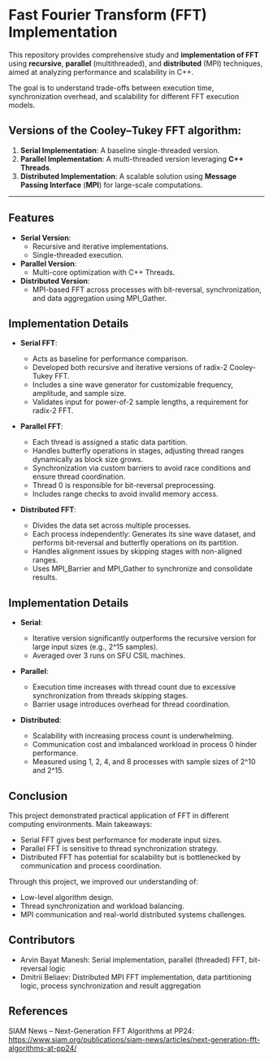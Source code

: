 # Fast Fourier Transform (FFT) Implementation

  This repository provides comprehensive study and **implementation of FFT** using **recursive**, **parallel** (multithreaded), and **distributed** (MPI) techniques, aimed at analyzing performance and scalability in C++.
  
  The goal is to understand trade-offs between execution time, synchronization overhead, and scalability for different FFT execution models.

## Versions of the Cooley–Tukey FFT algorithm:
1. **Serial Implementation**: A baseline single-threaded version.
2. **Parallel Implementation**: A multi-threaded version leveraging **C++ Threads**.
3. **Distributed Implementation**: A scalable solution using **Message Passing Interface** (**MPI**) for large-scale computations.

---

## Features
- **Serial Version**:
  - Recursive and iterative implementations.
  - Single-threaded execution.
- **Parallel Version**:
  - Multi-core optimization with C++ Threads.
- **Distributed Version**:
  - MPI-based FFT across processes with bit-reversal, synchronization, and data aggregation using MPI_Gather.


## Implementation Details
- **Serial FFT**:
  - Acts as baseline for performance comparison.
  - Developed both recursive and iterative versions of radix-2 Cooley-Tukey FFT.
  - Includes a sine wave generator for customizable frequency, amplitude, and sample size.
  - Validates input for power-of-2 sample lengths, a requirement for radix-2 FFT.

- **Parallel FFT**:
  - Each thread is assigned a static data partition.
  - Handles butterfly operations in stages, adjusting thread ranges dynamically as block size grows.
  - Synchronization via custom barriers to avoid race conditions and ensure thread coordination.
  - Thread 0 is responsible for bit-reversal preprocessing.
  - Includes range checks to avoid invalid memory access.

- **Distributed FFT**:
  - Divides the data set across multiple processes.
  - Each process independently: Generates its sine wave dataset, and performs bit-reversal and butterfly operations on its partition.
  - Handles alignment issues by skipping stages with non-aligned ranges.
  - Uses MPI_Barrier and MPI_Gather to synchronize and consolidate results.


## Implementation Details
- **Serial**:
  - Iterative version significantly outperforms the recursive version for large input sizes (e.g., 2^15 samples).
  - Averaged over 3 runs on SFU CSIL machines.

- **Parallel**:
  - Execution time increases with thread count due to excessive synchronization from threads skipping stages.
  - Barrier usage introduces overhead for thread coordination.

- **Distributed**:
  - Scalability with increasing process count is underwhelming.
  - Communication cost and imbalanced workload in process 0 hinder performance.
  - Measured using 1, 2, 4, and 8 processes with sample sizes of 2^10 and 2^15.


## Conclusion
This project demonstrated practical application of FFT in different computing environments. Main takeaways:
- Serial FFT gives best performance for moderate input sizes.
- Parallel FFT is sensitive to thread synchronization strategy.
- Distributed FFT has potential for scalability but is bottlenecked by communication and process coordination.

Through this project, we improved our understanding of:
- Low-level algorithm design.
- Thread synchronization and workload balancing.
- MPI communication and real-world distributed systems challenges.


## Contributors
- Arvin Bayat Manesh: Serial implementation, parallel (threaded) FFT, bit-reversal logic
- Dmitrii Beliaev: Distributed MPI FFT implementation, data partitioning logic, process synchronization and result aggregation


## References
SIAM News – Next-Generation FFT Algorithms at PP24: https://www.siam.org/publications/siam-news/articles/next-generation-fft-algorithms-at-pp24/
